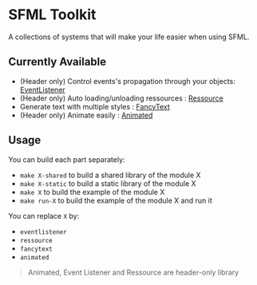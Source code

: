 # SFML Toolkit

A collections of systems that will make your life easier when using SFML.

## Currently Available

- (Header only) Control events's propagation through your objects: [EventListener](https://github.com/Hazurl/SFML-Toolkit/blob/master/doc/Events/EventListener.md)
- (Header only) Auto loading/unloading ressources : [Ressource](https://github.com/Hazurl/SFML-Toolkit/blob/master/doc/Ressource/Ressource.md)
- Generate text with multiple styles : [FancyText](https://github.com/Hazurl/SFML-Toolkit/blob/master/doc/FancyText/FancyText.md)
- (Header only) Animate easily : [Animated](https://github.com/Hazurl/SFML-Toolkit/blob/master/doc/Animated/Animated.md)

## Usage

You can build each part separately:
- `make X-shared` to build a shared library of the module X
- `make X-static` to build a static library of the module X
- `make X` to build the example of the module X
- `make run-X` to build the example of the module X and run it

You can replace `X` by:
- `eventlistener`
- `ressource`
- `fancytext`
- `animated`

> Animated, Event Listener and Ressource are header-only library
